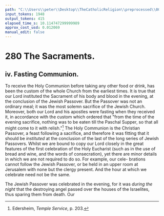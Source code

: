 ```yaml
---
path: "C:\\Users\\peter\\Desktop\\TheCatholicReligion\\preprocessed\\00297.jpg"
input_tokens: 1948
output_tokens: 415
elapsed_time_s: 10.114747299999989
approx_cost_usd: 0.012069
manual_edit: false
---
```

# 280 The Sacraments.

## iv. Fasting Communion.

To receive the Holy Communion before
taking any other food or drink, has been the
custom of the whole Church from the earliest
times. It is true that our Lord instituted the
Sacrament of his body and blood in the evening,
at the conclusion of the Jewish Passover. But
the Passover was not an ordinary meal; it was
the most solemn sacrifice of the Jewish Church.
Moreover, both our Lord and his apostles were
fasting when they received it, in accordance
with the custom which ordered that "from the
time of the evening sacrifice, nothing was to
be eaten till the Paschal Supper, so that all
might come to it with relish."[^1] The Holy
Communion is the Christian Passover, a feast
following a sacrifice, and therefore it was fitting
that it should be *instituted* at the conclusion of
the last of the long series of Jewish Passovers.
Whilst we are bound to copy our Lord closely
in the great features of the first celebration of
the Holy Eucharist (such as in the use of bread
and wine, and the words of consecration), yet
there are minor details in which we are not
required to do so. For example, our cele-
brations cannot follow the Jewish Passover,
or be held in an upper room at Jerusalem
with none but the clergy present. And the
hour at which we celebrate need not be the
same.

The Jewish Passover was celebrated in the
evening, for it was *during the night* that the
destroying angel passed over the houses of the
Israelites, thus sparing them from death. Our

[^1]: Edersheim, *Temple Service*, p. 203.